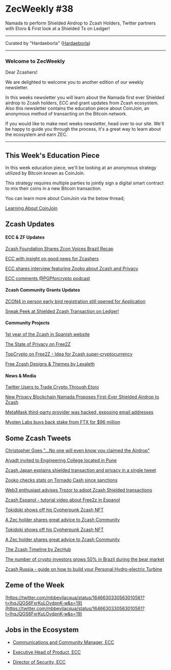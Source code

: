 # ZecWeekly #38

Namada to perform Shielded Airdrop to Zcash Holders, Twitter partners with Etoro & First look at a Shielded Tx on Ledger!


---

Curated by "Hardaeborla" ([Hardaeborla](https://twitter.com/ayanlajaadebola))

---

### Welcome to ZecWeekly

Dear Zcashers!

We are delighted to welcome you to another edition of our weekly newsletter. 

In this weeks newsletter you will learn about the Namada first ever Shielded airdrop to Zcash holders, ECC and grant updates from Zcash ecosystem. Also this newsletter contains the education piece about CoinJoin, an anonymous method of transacting on the Bitcoin network.

If you would like to make next weeks newsletter, head over to our site. We'll be happy to guide you through the process, it's a great way to learn about the ecosystem and earn ZEC.

---

## This Week's Education Piece 

In this week education piece, we'll be looking at an anonymous strategy utilized by Bitcoin known as CoinJoin.

This strategy requires multiple parties to jointly sign a digital smart contract to mix their coins in a new Bitcoin transaction. 

You can learn more about CoinJoin via the below thread;

[Learning About CoinJoin](https://twitter.com/ZecHub/status/1646609568879763456?s=19) 


## Zcash Updates


#### ECC & ZF Updates

[Zcash Foundation Shares Zcon Voices Brazil Recap](https://twitter.com/ZcashFoundation/status/1645863908903735300?t=QvGFwxBAefI9AqXKOZNTOA&s=19) 

[ECC with insight on good news for Zcashers](https://twitter.com/ElectricCoinCo/status/1646261408613511168?s=19) 

[ECC shares interview featuring Zooko about Zcash and Privacy](https://twitter.com/ElectricCoinCo/status/1646567681108181015?s=19) 

[ECC comments @PGPforcrypto podcast](https://twitter.com/ElectricCoinCo/status/1645792607975645200?s=19)



#### Zcash Community Grants Updates

[ZCON4 in person early bird registration still opened for Application](https://forum.Zcashcommunity.com/t/zcon4-in-person-early-bird-registration-is-now-open/44315) 


[Sneak Peek at Shielded Zcash Transaction on Ledger!](https://www.youtube.com/watch?v=p4FWSkZlRYg)



#### Community Projects

[1st year of the Zcash in Spanish website](https://free2z.cash/gordonesroo/zpage/1st-year-of-the-Zcash-in-spanish-website) 

[The State of Privacy on Free2Z](https://free2z.com/free2z/zpage/the-state-of-privacy-on-free2z) 

[TopCrypto on Free2Z - Idea for Zcash super-cryptocurrency](https://free2z.cash/TopCrypto/zpage/super-idea-for-Zcash-super-cryptocurrency-Zcash-is-money-crypto-and-energy-for-everyone) 

[Free Zcash Designs & Themes by Lexaleth](https://free2z.cash/PapelesaColor/zpage/y-si-hacemos-un-diseno-hermoso-y-sutil-sin-afan-de-competir-solo-para-divetir)


#### News & Media

[Twitter Users to Trade Crypto Through Etoro](https://news.bitcoin.com/twitter-users-to-trade-crypto-through-etoro) 

[New Privacy Blockchain Namada Proposes First-Ever Shielded Airdrop to Zcash](https://www.coindesk.com/tech/2023/04/12/new-privacy-blockchain-namada-proposes-first-ever-shielded-airdrop-to-Zcash/) 

[MetaMask third-party provider was hacked, exposing email addresses](https://cointelegraph.com/news/metamask-third-party-provider-was-hacked-exposing-email-addresses)

[Mysten Labs buys back stake from FTX for $96 million](https://www.theblock.co/post/226502/mysten-ftx?utm_source=rss&utm_medium=rss) 


## Some Zcash Tweets

[Christopher Goes "...No one will even know you claimed the Airdrop"](https://twitter.com/cwgoes/status/1646615074256060416?cxt=HHwWgICw7fLr-dktAAAA) 

[Aiyadt invited to Engineering College located in Pune](https://twitter.com/aiyadt/status/1646123717741912064?t=-z7fAfIR8kS4kuzNj7Wy4g&s=19)

[Zcash Japan explains shielded transaction and privacy in a single tweet](https://twitter.com/ZcashJP/status/1645072958262763520?t=85_moRx6XtvHO_k4pnjIdg&s=19)

[Zooko checks stats on Tornado Cash since sanctions](https://twitter.com/zooko/status/1646570323800903680?t=yhcSxruk_2xXL-wbfjeFHw&s=19) 

[Web3 enthusiast advises Trezor to adopt Zcash Shielded transactions](https://twitter.com/_nickweb3/status/1646111867667120128?t=KIZH4qxdDBXXh_om5Bx7-Q&s=19) 

[Zcash Espanol - tutorial video about Free2z in Espanol](https://twitter.com/Zcashesp/status/1647028948092477441?t=9z4HD46JYCQmR3hH2TXUfw&s=19)

[Tokidoki shows off his Cypherpunk Zcash NFT](https://twitter.com/luckytokidoki/status/1646839233636896769?t=LMgy0gNB1-6TNin7DmdK3Q&s=19) 

[A Zec holder shares great advice to Zcash Community](https://twitter.com/magical_zodler/status/1646161086977126400?t=JU4sJBd65Lex81tUp0-dQA&s=19)

[Tokidoki shows off his Cypherpunk Zcash NFT](https://twitter.com/luckytokidoki/status/1646839233636896769?t=LMgy0gNB1-6TNin7DmdK3Q&s=19)

[A Zec holder shares great advice to Zcash Community](https://twitter.com/magical_zodler/status/1646161086977126400?t=JU4sJBd65Lex81tUp0-dQA&s=19)

[The Zcash Timeline by ZecHub](https://twitter.com/ZecHub/status/1645779191596736514?t=H9hNUND6KxN1-DWGtAlclA&s=19)

[The number of crypto investors grows 50% in Brazil during the bear market](https://twitter.com/michae2xl/status/1646660663001980928?t=9TjwBXkxpkWRcw3u5JaZMw&s=19)

[Zcash Russia - guide on how to build your Personal Hydro-electric Turbine](https://twitter.com/ZcashRussia/status/1645104475047178244?t=zoWkbWiXCDjGGGJ06IdKJQ&s=19)




## Zeme of the Week

[https://twitter.com/mbbevilacqua/status/1646630330563010561?t=lhqJQGS6FxrKuLOvdpnK-w&s=19](https://twitter.com/mbbevilacqua/status/1646630330563010561?t=lhqJQGS6FxrKuLOvdpnK-w&s=19) 


## Jobs in the Ecosystem

- [Communications and Community Manager, ECC](https://apply.workable.com/electric-coin-company/j/0EB27EE759/)

- [Executive Head of Product, ECC](https://apply.workable.com/electric-coin-company/j/6ACEC09B90/)

- [Director of Security, ECC](https://apply.workable.com/electric-coin-company/j/E68A4C20E2/)
